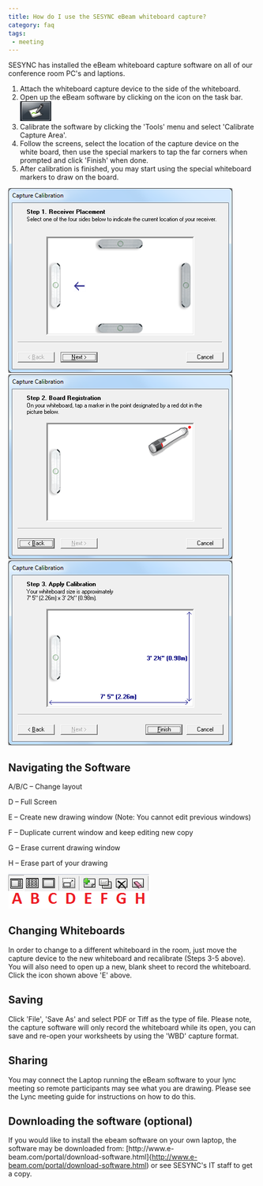 ```yaml
---
title: How do I use the SESYNC eBeam whiteboard capture?
category: faq
tags:
 - meeting
---
```


SESYNC has installed the eBeam whiteboard capture software on all of our conference room PC's and laptions. 

1. Attach the whiteboard capture device to the side of the whiteboard.
2. Open up the eBeam software by clicking on the icon on the task bar.![](/assets/images/start_button.png)
3. Calibrate the software by clicking the 'Tools' menu and select 'Calibrate Capture Area'.
4. Follow the screens, select the location of the capture device on the white board, then use the special markers to tap the far corners when prompted and click 'Finish' when done.
5. After calibration is finished, you may start using the special whiteboard markers to draw on the board.

![](/assets/images/calibration01.png)
![](/assets/images/calibration02.png)
![](/assets/images/calibration03.png)

## Navigating the Software

A/B/C – Change layout

D – Full Screen

E – Create new drawing window (Note: You cannot edit previous windows)

F – Duplicate current window and keep editing new copy

G – Erase current drawing window

H – Erase part of your drawing

![](/assets/images/navigation.png)

## Changing Whiteboards

In order to change to a different whiteboard in the room, just move the capture device to the new whiteboard and recalibrate (Steps 3-5 above). You will also need to open up a new, blank sheet to record the whiteboard. Click the icon shown above 'E' above.

## Saving

Click 'File', 'Save As' and select PDF or Tiff as the type of file.  Please note, the capture software will only record the whiteboard while its open, you can save and re-open your worksheets by using the 'WBD' capture format.

## Sharing

You may connect the Laptop running the eBeam software to your lync meeting so remote participants may see what you are drawing. Please see the Lync meeting guide for instructions on how to do this.

## Downloading the software (optional)

If you would like to install the ebeam software on your own laptop, the software may be downloaded from: [http://www.e-
beam.com/portal/download-software.html]{http://www.e-beam.com/portal/download-software.html) or see SESYNC's IT staff to get a copy.


